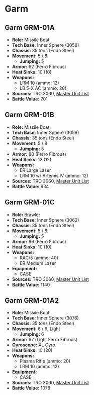 # Garm
## Garm GRM-01A
- **Role:** Missile Boat
- **Tech Base:** Inner Sphere (3058)
- **Chassis:** 35 tons (Endo Steel)
- **Movement:** 5 / 8
  - **Jumping:** 5
- **Armor:** 62 (Ferro Fibrous)
- **Heat Sinks:** 10 (10)
- **Weapons:**
  - LRM 10 (ammo: 12)
  - LB 5-X AC (ammo: 20)
- **Sources:** TRO 3060, [Master Unit List](http://masterunitlist.info/Unit/Details/1189/garm-grm-01a)
- **Battle Value:** 701

## Garm GRM-01B
- **Role:** Missile Boat
- **Tech Base:** Inner Sphere (3059)
- **Chassis:** 35 tons (Endo Steel)
- **Movement:** 5 / 8
  - **Jumping:** 5
- **Armor:** 80 (Ferro Fibrous)
- **Heat Sinks:** 12 (12)
- **Weapons:**
  - ER Large Laser
  - LRM 10 w/ Artemis IV (ammo: 12)
- **Sources:** TRO 3060, [Master Unit List](http://masterunitlist.info/Unit/Details/1191/garm-grm-01b)
- **Battle Value:** 934

## Garm GRM-01C
- **Role:** Brawler
- **Tech Base:** Inner Sphere (3062)
- **Chassis:** 35 tons (Endo Steel)
- **Movement:** 5 / 8
  - **Jumping:** 5
- **Armor:** 89 (Ferro Fibrous)
- **Heat Sinks:** 10 (10)
- **Weapons:**
  - RAC/5 (ammo: 40)
  - ER Medium Laser
- **Equipment:**
  - CASE
- **Sources:** TRO 3060, [Master Unit List](http://masterunitlist.info/Unit/Details/1192/garm-grm-01c)
- **Battle Value:** 1140

## Garm GRM-01A2
- **Role:** Missile Boat
- **Tech Base:** Inner Sphere (3076)
- **Chassis:** 35 tons (Endo Steel)
- **Movement:** 6 / 9, Light
  - **Jumping:** 6
- **Armor:** 67 (Light Ferro Fibrous)
- **Gyroscope:** XL Gyro
- **Heat Sinks:** 10 (20)
- **Weapons:**
  - Plasma Rifle (ammo: 20)
  - LRM 10 (ammo: 12)
- **Equipment:**
  - CASE
- **Sources:** TRO 3060, [Master Unit List](http://masterunitlist.info/Unit/Details/1190/garm-grm-01a2)
- **Battle Value:** 1078

